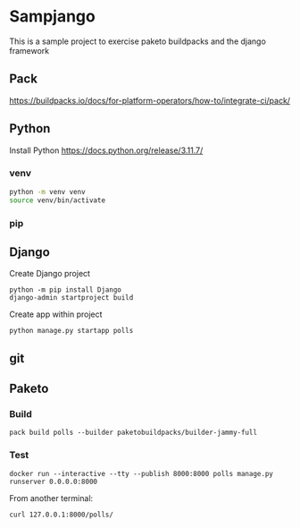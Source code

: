 # Sampjango

This is a sample project to exercise paketo buildpacks and the django framework

## Pack

https://buildpacks.io/docs/for-platform-operators/how-to/integrate-ci/pack/

## Python

Install Python 
https://docs.python.org/release/3.11.7/

### venv

```bash
python -m venv venv
source venv/bin/activate
```

### pip

## Django

Create Django project

```
python -m pip install Django
django-admin startproject build
```

Create app within project

```
python manage.py startapp polls
```

## git


## Paketo

### Build

```
pack build polls --builder paketobuildpacks/builder-jammy-full
```

### Test

```
docker run --interactive --tty --publish 8000:8000 polls manage.py runserver 0.0.0.0:8000
```

From another terminal:
```
curl 127.0.0.1:8000/polls/ 
```

